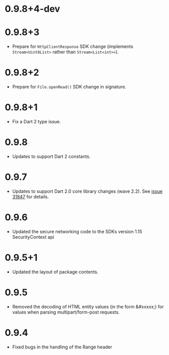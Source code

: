 # 0.9.8+4-dev

# 0.9.8+3

* Prepare for `HttpClientResponse` SDK change (implements `Stream<Uint8List>`
  rather than `Stream<List<int>>`).

# 0.9.8+2

* Prepare for `File.openRead()` SDK change in signature.

# 0.9.8+1

* Fix a Dart 2 type issue.

# 0.9.8

* Updates to support Dart 2 constants.

# 0.9.7

* Updates to support Dart 2.0 core library changes (wave
  2.2). See [issue 31847][sdk#31847] for details.

  [sdk#31847]: https://github.com/dart-lang/sdk/issues/31847

# 0.9.6

* Updated the secure networking code to the SDKs version 1.15 SecurityContext api

# 0.9.5+1

* Updated the layout of package contents.

# 0.9.5

* Removed the decoding of HTML entity values (in the form &#xxxxx;) for
  values when parsing multipart/form-post requests.

# 0.9.4

* Fixed bugs in the handling of the Range header
